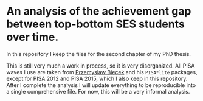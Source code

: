# An analysis of the achievement gap between top-bottom SES students over time.

In this repository I keep the files for the second chapter of my PhD thesis.

This is still very much a work in process, so it is very disorganized. All PISA waves I use are taken from [Przemyslaw Biecek](https://github.com/pbiecek?tab=repositories) and his `PISA*lite` packages, except for PISA 2012 and PISA 2015, which I also keep in this repository. After I complete the analysis I will update everything to be reproducible into a single comprehensive file. For now, this will be a very informal analysis.
